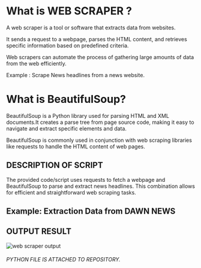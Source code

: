 # What is WEB SCRAPER ?
 A web scraper is a tool or software that extracts data from websites. 
 
 It sends a request to a webpage, parses the HTML content, and retrieves specific information based on predefined criteria.

Web scrapers can automate the process of gathering large amounts of data from the web efficiently.

Example : Scrape News headlines from a news website.

# What is BeautifulSoup?

BeautifulSoup is a Python library used for parsing HTML and XML documents.It creates a parse tree from page source code, making it easy to navigate and extract specific elements and data. 

BeautifulSoup is commonly used in conjunction with web scraping libraries like requests to handle the HTML content of web pages.

## DESCRIPTION OF SCRIPT

The provided code/script uses requests to fetch a webpage and BeautifulSoup to parse and extract news headlines. This combination allows for efficient and straightforward web scraping tasks.

##  Example: Extraction Data from  DAWN NEWS
## OUTPUT RESULT
![web scraper output](https://github.com/user-attachments/assets/78924d6c-d0fb-415a-966c-93dacb45a235)

###### PYTHON FILE IS ATTACHED TO REPOSITORY.
